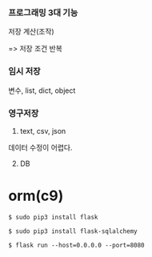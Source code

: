 ### 프로그래밍 3대 기능

저장 계산(조작)

=> 저장 조건 반복



### 임시 저장

변수, list, dict, object



### 영구저장

1) text, csv, json

데이터 수정이 어렵다.

2) DB



# orm(c9)

`$ sudo pip3 install flask`

`$ sudo pip3 install flask-sqlalchemy`

`$ flask run --host=0.0.0.0 --port=8080`